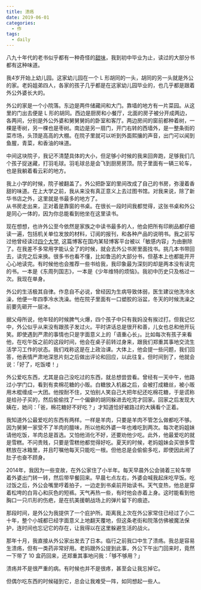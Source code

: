 ```yaml
---
title: 溃疡
date: 2019-06-01
categories:
  - 作
tags:
  - daily
---
```


八九十年代的老书似乎都有一种奇怪的[甜味](https://www.zhihu.com/question/24745067)，我到初中毕业为止，读过的大部分书都有这种味道。

我4岁开始上幼儿园。这家幼儿园在一个 L 形胡同的一头，胡同的另一头就是外公的家。老妈姐弟四人，各家的孩子几乎都是在这家幼儿园毕业的，也几乎都是跟着外公外婆长大的。  
  
外公的家是一个小院落。东边是两件储藏间和大门。靠墙的地方有一片菜园。从这里的门出去便是 L 形的胡同。西边是厨房和小餐厅，北面的房子被分开成两边，各两间，分别是外公外婆和舅舅舅妈的卧室和客厅。两边房间的窗前都种着树，一棵是枣树，另一棵也是枣树。南边是另一扇门，开门右转的西墙外，是一整条街的菜市场，头顶是高高的大棚。在院子里就可以听到外面熙攘的声音，出门可以闻到鱼腥，青菜，和香油的味道。

中间这块院子，我记不清楚具体的大小，但足够小时候的我来回奔跑，足够我们几个孩子捉迷藏，打羽毛球。羽毛球总是会飞到厨房房顶。院子里面有一辆三轮车，也是我躺着看云彩的地方。

我上小学的时候，院子被翻盖了。外公把卧室的里间改成了自己的书房，弥漫着香甜的味道。在上大学之前，我从来没有真正意义上去过图书馆。对我来说，除了新华书店之外，这里就是书最多的地方了。  
从书房走出来，正对着是靠窗的书桌。在很长一段时间我都觉得，这张书桌和外公是同心一体的，因为你总能看到他坐在这里读书。

现在想想，也许外公至今依然是家族之中读书最多的人，他会把所有印刷品都仔细读一遍，包括机关单位发放的材料，订阅的报刊，和各种产品的说明书。我之前写过他曾经读过[四个大学](https://blog.catbaron.com/posts/2014/2014-04-03-大学故事/), 这篇博客在国内某轻博客平台被以「敏感内容」为由删除了。在我差不多常用字能认全了的时候，就会去外公书房里面找书。挑几本书带回去，读完之后来换。很多书也看不懂，比如鲁迅的大部分书，但基本上也都能开开心心地读完。有时候他也会推荐一些书给我，我印象最为深刻的却是两本没有读完的书。一本是《东周列国志》，一本是《少年维特的烦恼》。我初中历史只及格过一次。我现在单身。

外公的生活极其自律。作息自不必说，曾经因为生病导致体弱，医生建议他洗冷水澡，他便一年四季冷水洗澡。他在院子里面有一口塑胶的浴盆，冬天的时候洗澡之前要先砸开一层冰。

据父母所说，他年轻的时候脾气火爆，四个孩子中只有我妈没有挨过打。但我记忆中，外公似乎从来没有跟孩子发过火。平时讲话总是很开和善，儿女也总和他开玩笑。即使遇到严肃的事情也只是字面意义上的「语重心长」。比如每次有孩子来看他，在吃午饭之前的这段时间，他会在桌子前转过身来，跟我们郑重其事地交流生活学习工作的状态。我们戏称这是在上政治课。大体上，他会提一些问题，我们回答，他表情严肃地深思片刻之后做出评论和回应，以此往复。但时间到了，他就会说：「好了，吃饭喽！」

外公爱吃东西，尤其是自己没吃过的东西，就总想尝尝看。曾经有一天中午，他路过小学门口，看到有卖棉花糖的小贩。白糖放入机器之后，会被打成糖丝，被小贩用木棍缠成一大团。他按耐不住，又怕别人笑自己大把年纪还吃棉花糖，于是谎称是给孙子买的，然后偷偷找了一个偏僻的胡同躲进去吃完才回家。回家之后发现大姨在，她问：「爸，棉花糖好不好吃？」才知道恰好被路过的大姨看个正着。

我知道外公最爱吃的东西有两样。一样是羊肉，只要是羊肉不管怎么做都吃不够。因为舅舅一家受不了羊肉的膻味，所以他和外婆一年也难吃到两次。每次老妈姐妹请他吃饭，羊肉总是首选。又怕他消化不好，还要劝他少吃。此外，他最爱吃的就是雪糕。不问贵贱，只要是雪糕他都觉得好吃。夏天的时候，老妈姐妹会买很多雪糕放在冰箱里，并且叮嘱他每天只能吃一根。但他总是会偷偷多吃，即使因此闹了肚子也奋不顾身。

2014年，我因为一些变故，在外公家住了小半年。每天早晨外公会骑着三轮车带着外婆出门转一转，然后带早餐回来。早晨七点左右，外婆会喊我起床吃早饭。吃过饭之后，外公会嘴里哼着拍子，一边走到书桌前开始读书。天气变热，他总是穿着松垮的白背心和灰色的短裤。天气再热一些，有时他会赤着上身。这时能看到他胸口一只爪形的伤疤，是在抗美援朝战场上的弹片留下的痕迹。

那段时间，是外公为我提供了一个庇护所。距离我上次在外公家常住已经过了小二十年，整个小城都已经字面意义上地翻天覆地，但这条老街和院落仿佛被魔法保护，连时间也忘记它的存在，让我得以在这里躲避生活的战火。

那年十月，我直接从外公家出发去了日本。临行之前我口中生了溃疡。我总是容易生溃疡，但有一类药非常好用。老妈跟外公提到此事，外公下午出门回来时，竟然一下带了 10 盒药回来，还郑重其事地问我：「够不够用？」

溃疡并不是很严重的病。有时候也并不是很疼，甚至会让我忘掉它。

但偶尔吃东西的时候碰到它，总会让我难受一阵，如同想起一些人。
